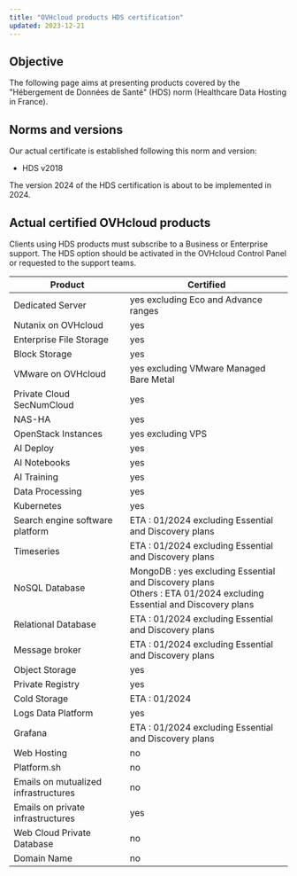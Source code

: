 ```yaml
---
title: "OVHcloud products HDS certification"
updated: 2023-12-21
---
```


## Objective

The following page aims at presenting products covered by the "Hébergement de Données de Santé" (HDS) norm (Healthcare Data Hosting in France).

## Norms and versions

Our actual certificate is established following this norm and version:

- HDS v2018

The version 2024 of the HDS certification is about to be implemented in 2024.

## Actual certified OVHcloud products

Clients using HDS products must subscribe to a Business or Enterprise support. The HDS option should be activated in the OVHcloud Control Panel or requested to the support teams.

| **Product** | **Certified** | 
| --- | ---  | 
| Dedicated Server | yes excluding Eco and Advance ranges | 
| Nutanix on OVHcloud | yes | 
| Enterprise File Storage | yes | 
| Block Storage | yes | 
| VMware on OVHcloud | yes excluding VMware Managed Bare Metal | 
| Private Cloud SecNumCloud | yes | 
| NAS-HA | yes | 
| OpenStack Instances | yes excluding VPS | 
| AI Deploy | yes | 
| AI Notebooks | yes | 
| AI Training | yes | 
| Data Processing | yes | 
| Kubernetes | yes |
| Search engine software platform | ETA : 01/2024 excluding Essential and Discovery plans | 
| Timeseries | ETA : 01/2024 excluding Essential and Discovery plans |
| NoSQL Database | MongoDB : yes excluding Essential and Discovery plans<br> Others : ETA 01/2024 excluding Essential and Discovery plans | 
| Relational Database | ETA : 01/2024 excluding Essential and Discovery plans | 
| Message broker | ETA : 01/2024 excluding Essential and Discovery plans | 
| Object Storage | yes | 
| Private Registry | yes | 
| Cold Storage | ETA : 01/2024 | 
| Logs Data Platform | yes | 
| Grafana | ETA : 01/2024 excluding Essential and Discovery plans | 
| Web Hosting | no | 
| Platform.sh | no | 
| Emails on mutualized infrastructures | no |
| Emails on private infrastructures | yes | 
| Web Cloud Private Database | no | 
| Domain Name | no | 
